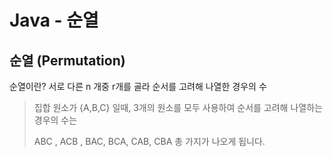 # Java - 순열 



## 순열 (Permutation)

순열이란? 서로 다른 n 개중 r개를 골라 순서를 고려해 나열한 경우의 수 

> 집합 원소가 {A,B,C} 일때, 3개의 원소를 모두 사용하여 순서를 고려해 나열하는 경우의 수는
>
> ABC , ACB , BAC, BCA, CAB, CBA  총 가지가 나오게 됩니다. 



​	
